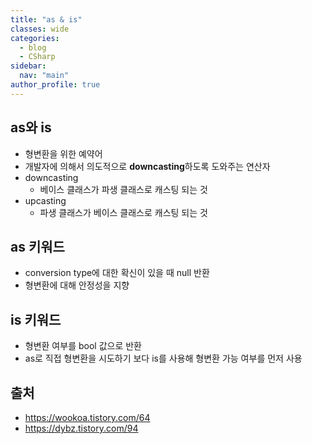```yaml
---
title: "as & is"
classes: wide
categories: 
  - blog
  - CSharp
sidebar:
  nav: "main"
author_profile: true
---
```

   
## as와 is
* 형변환을 위한 예약어
* 개발자에 의해서 의도적으로 **downcasting**하도록 도와주는 연산자
* downcasting
  - 베이스 클래스가 파생 클래스로 캐스팅 되는 것
* upcasting
  - 파생 클래스가 베이스 클래스로 캐스팅 되는 것

## as 키워드
* conversion type에 대한 확신이 있을 때 null 반환
* 형변환에 대해 안정성을 지향

## is 키워드
* 형변환 여부를 bool 값으로 반환
* as로 직접 형변환을 시도하기 보다 is를 사용해 형변환 가능 여부를 먼저 사용

## 출처
* <https://wookoa.tistory.com/64>
* <https://dybz.tistory.com/94>
